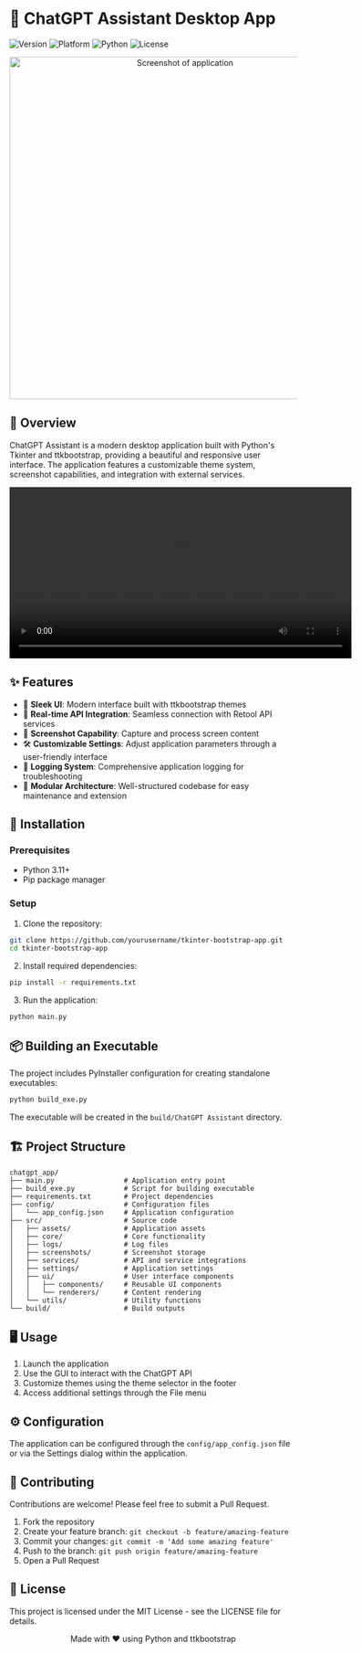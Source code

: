 # 🚀 ChatGPT Assistant Desktop App

![Version](https://img.shields.io/badge/version-1.0.0-blue)
![Platform](https://img.shields.io/badge/platform-Windows-brightgreen)
![Python](https://img.shields.io/badge/python-3.11-blue)
![License](https://img.shields.io/badge/license-MIT-green)

<p align="center">
  <img src="https://raw.githubusercontent.com/TkinterEP/ttkbootstrap/main/docs/assets/themes/themes.gif" alt="Screenshot of application" width="600"/>
</p>

## 📖 Overview

ChatGPT Assistant is a modern desktop application built with Python's Tkinter and ttkbootstrap, providing a beautiful and responsive user interface. The application features a customizable theme system, screenshot capabilities, and integration with external services.

<video width="600" controls>
  <source src="https://raw.githubusercontent.com/MinhPhanCoder/Chatgpt_Support_App_demo/main/demo.mp4" type="video/mp4">
  Your browser does not support the video tag.
</video>

## ✨ Features

- 🎨 **Sleek UI**: Modern interface built with ttkbootstrap themes
- 🔄 **Real-time API Integration**: Seamless connection with Retool API services
- 📸 **Screenshot Capability**: Capture and process screen content
- 🛠️ **Customizable Settings**: Adjust application parameters through a user-friendly interface
- 📝 **Logging System**: Comprehensive application logging for troubleshooting
- 🔌 **Modular Architecture**: Well-structured codebase for easy maintenance and extension

## 🔧 Installation

### Prerequisites
- Python 3.11+
- Pip package manager

### Setup

1. Clone the repository:
```bash
git clone https://github.com/yourusername/tkinter-bootstrap-app.git
cd tkinter-bootstrap-app
```

2. Install required dependencies:
```bash
pip install -r requirements.txt
```

3. Run the application:
```bash
python main.py
```

## 📦 Building an Executable

The project includes PyInstaller configuration for creating standalone executables:

```bash
python build_exe.py
```

The executable will be created in the `build/ChatGPT Assistant` directory.

## 🏗️ Project Structure

```
chatgpt_app/
├── main.py                 # Application entry point
├── build_exe.py            # Script for building executable
├── requirements.txt        # Project dependencies
├── config/                 # Configuration files
│   └── app_config.json     # Application configuration
├── src/                    # Source code
│   ├── assets/             # Application assets
│   ├── core/               # Core functionality
│   ├── logs/               # Log files
│   ├── screenshots/        # Screenshot storage
│   ├── services/           # API and service integrations
│   ├── settings/           # Application settings
│   ├── ui/                 # User interface components
│   │   ├── components/     # Reusable UI components
│   │   └── renderers/      # Content rendering
│   └── utils/              # Utility functions
└── build/                  # Build outputs
```

## 🖥️ Usage

1. Launch the application
2. Use the GUI to interact with the ChatGPT API
3. Customize themes using the theme selector in the footer
4. Access additional settings through the File menu

## ⚙️ Configuration

The application can be configured through the `config/app_config.json` file or via the Settings dialog within the application.

## 🤝 Contributing

Contributions are welcome! Please feel free to submit a Pull Request.

1. Fork the repository
2. Create your feature branch: `git checkout -b feature/amazing-feature`
3. Commit your changes: `git commit -m 'Add some amazing feature'`
4. Push to the branch: `git push origin feature/amazing-feature`
5. Open a Pull Request

## 📄 License

This project is licensed under the MIT License - see the LICENSE file for details.

<p align="center">
  Made with ❤️ using Python and ttkbootstrap
</p>
